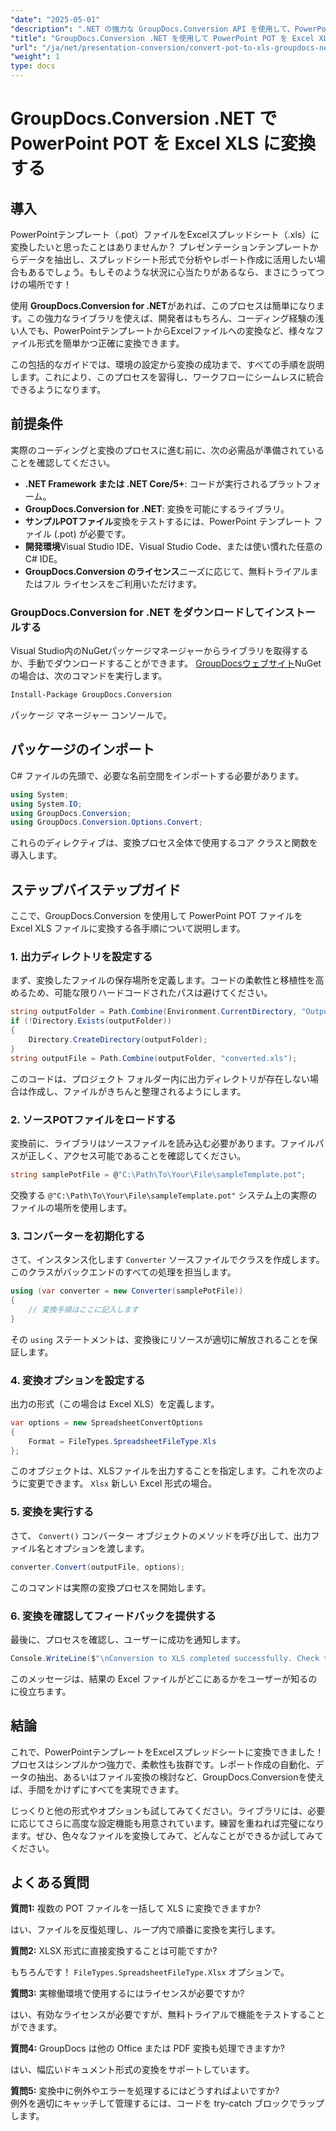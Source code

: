 ```yaml
---
"date": "2025-05-01"
"description": ".NET の強力な GroupDocs.Conversion API を使用して、PowerPoint テンプレート (.POT) を Excel スプレッドシート (.XLS) にシームレスに変換する方法を学習します。"
"title": "GroupDocs.Conversion .NET を使用して PowerPoint POT を Excel XLS に変換する"
"url": "/ja/net/presentation-conversion/convert-pot-to-xls-groupdocs-net/"
"weight": 1
type: docs
---
```

# GroupDocs.Conversion .NET で PowerPoint POT を Excel XLS に変換する

## 導入

PowerPointテンプレート（.pot）ファイルをExcelスプレッドシート（.xls）に変換したいと思ったことはありませんか？ プレゼンテーションテンプレートからデータを抽出し、スプレッドシート形式で分析やレポート作成に活用したい場合もあるでしょう。もしそのような状況に心当たりがあるなら、まさにうってつけの場所です！ 

使用 **GroupDocs.Conversion for .NET**があれば、このプロセスは簡単になります。この強力なライブラリを使えば、開発者はもちろん、コーディング経験の浅い人でも、PowerPointテンプレートからExcelファイルへの変換など、様々なファイル形式を簡単かつ正確に変換できます。

この包括的なガイドでは、環境の設定から変換の成功まで、すべての手順を説明します。これにより、このプロセスを習得し、ワークフローにシームレスに統合できるようになります。

## 前提条件

実際のコーディングと変換のプロセスに進む前に、次の必需品が準備されていることを確認してください。

- **.NET Framework または .NET Core/5+**: コードが実行されるプラットフォーム。
- **GroupDocs.Conversion for .NET**: 変換を可能にするライブラリ。
- **サンプルPOTファイル**変換をテストするには、PowerPoint テンプレート ファイル (.pot) が必要です。
- **開発環境**Visual Studio IDE、Visual Studio Code、または使い慣れた任意の C# IDE。
- **GroupDocs.Conversion のライセンス**ニーズに応じて、無料トライアルまたはフル ライセンスをご利用いただけます。

### GroupDocs.Conversion for .NET をダウンロードしてインストールする

Visual Studio内のNuGetパッケージマネージャーからライブラリを取得するか、手動でダウンロードすることができます。 [GroupDocsウェブサイト](https://releases.groupdocs.com/conversion/net/)NuGet の場合は、次のコマンドを実行します。

```bash
Install-Package GroupDocs.Conversion
```

パッケージ マネージャー コンソールで。

## パッケージのインポート

C# ファイルの先頭で、必要な名前空間をインポートする必要があります。

```csharp
using System;
using System.IO;
using GroupDocs.Conversion;
using GroupDocs.Conversion.Options.Convert;
```

これらのディレクティブは、変換プロセス全体で使用するコア クラスと関数を導入します。

## ステップバイステップガイド

ここで、GroupDocs.Conversion を使用して PowerPoint POT ファイルを Excel XLS ファイルに変換する各手順について説明します。

### 1. 出力ディレクトリを設定する

まず、変換したファイルの保存場所を定義します。コードの柔軟性と移植性を高めるため、可能な限りハードコードされたパスは避けてください。

```csharp
string outputFolder = Path.Combine(Environment.CurrentDirectory, "Output");
if (!Directory.Exists(outputFolder))
{
    Directory.CreateDirectory(outputFolder);
}
string outputFile = Path.Combine(outputFolder, "converted.xls");
```

このコードは、プロジェクト フォルダー内に出力ディレクトリが存在しない場合は作成し、ファイルがきちんと整理されるようにします。

### 2. ソースPOTファイルをロードする

変換前に、ライブラリはソースファイルを読み込む必要があります。ファイルパスが正しく、アクセス可能であることを確認してください。

```csharp
string samplePotFile = @"C:\Path\To\Your\File\sampleTemplate.pot";
```

交換する `@"C:\Path\To\Your\File\sampleTemplate.pot"` システム上の実際のファイルの場所を使用します。

### 3. コンバーターを初期化する

さて、インスタンス化します `Converter` ソースファイルでクラスを作成します。このクラスがバックエンドのすべての処理を担当します。

```csharp
using (var converter = new Converter(samplePotFile))
{
    // 変換手順はここに記入します
}
```

その `using` ステートメントは、変換後にリソースが適切に解放されることを保証します。

### 4. 変換オプションを設定する

出力の形式（この場合は Excel XLS）を定義します。

```csharp
var options = new SpreadsheetConvertOptions
{
    Format = FileTypes.SpreadsheetFileType.Xls
};
```

このオブジェクトは、XLSファイルを出力することを指定します。これを次のように変更できます。 `Xlsx` 新しい Excel 形式の場合。

### 5. 変換を実行する

さて、 `Convert()` コンバーター オブジェクトのメソッドを呼び出して、出力ファイル名とオプションを渡します。

```csharp
converter.Convert(outputFile, options);
```

このコマンドは実際の変換プロセスを開始します。

### 6. 変換を確認してフィードバックを提供する

最後に、プロセスを確認し、ユーザーに成功を通知します。

```csharp
Console.WriteLine($"\nConversion to XLS completed successfully. Check the output in {outputFolder}");
```

このメッセージは、結果の Excel ファイルがどこにあるかをユーザーが知るのに役立ちます。

## 結論

これで、PowerPointテンプレートをExcelスプレッドシートに変換できました！プロセスはシンプルかつ強力で、柔軟性も抜群です。レポート作成の自動化、データの抽出、あるいはファイル変換の検討など、GroupDocs.Conversionを使えば、手間をかけずにすべてを実現できます。

じっくりと他の形式やオプションも試してみてください。ライブラリには、必要に応じてさらに高度な設定機能も用意されています。練習を重ねれば完璧になります。ぜひ、色々なファイルを変換してみて、どんなことができるか試してみてください。

## よくある質問

**質問1:** 複数の POT ファイルを一括して XLS に変換できますか?  

はい、ファイルを反復処理し、ループ内で順番に変換を実行します。

**質問2:** XLSX 形式に直接変換することは可能ですか?  

もちろんです！ `FileTypes.SpreadsheetFileType.Xlsx` オプションで。

**質問3:** 実稼働環境で使用するにはライセンスが必要ですか?  

はい、有効なライセンスが必要ですが、無料トライアルで機能をテストすることができます。

**質問4:** GroupDocs は他の Office または PDF 変換も処理できますか?  

はい、幅広いドキュメント形式の変換をサポートしています。

**質問5:** 変換中に例外やエラーを処理するにはどうすればよいですか?  
例外を適切にキャッチして管理するには、コードを try-catch ブロックでラップします。